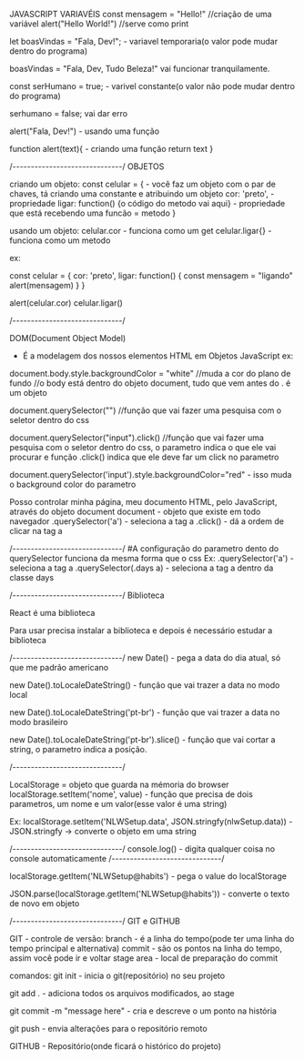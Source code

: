 JAVASCRIPT
VARIAVÉIS 
const mensagem = "Hello!" //criação de uma variável
alert("Hello World!") //serve como print 


 let boasVindas = "Fala, Dev!"; - variavel temporaria(o valor pode mudar dentro do programa) 
  
  boasVindas = "Fala, Dev, Tudo Beleza!"
  vai funcionar tranquilamente.

  const serHumano = true; - varivel constante(o valor não pode mudar dentro do programa)

  serhumano = false; vai dar erro



  alert("Fala, Dev!") - usando uma função

  function alert(text){ - criando uma função
    return text
  }


/------------------------------/
OBJETOS

criando um objeto:
  const celular = { - você faz um objeto com o par de chaves, tá criando uma constante e atribuindo um objeto
    cor: 'preto', - propriedade
    ligar: function() {o código do metodo vai aqui} - propriedade que está recebendo uma funcão = metodo
  }

usando um objeto:
  celular.cor - funciona como um get
  celular.ligar{} - funciona como um metodo

  ex:

const celular = {
  cor: 'preto',
  ligar: function() {
    const mensagem = "ligando"
    alert(mensagem)
  }
}

alert(celular.cor)
celular.ligar()

/------------------------------/

DOM(Document Object Model)
- É a modelagem dos nossos elementos HTML em Objetos JavaScript
ex:

document.body.style.backgroundColor = "white" //muda a cor do plano de fundo
//o body está dentro do objeto document, tudo que vem antes do . é um objeto

document.querySelector("") //função que vai fazer uma pesquisa com o seletor dentro do css

document.querySelector("input").click() //função que vai fazer uma pesquisa com o seletor dentro do css, o parametro indica o que ele vai procurar e função .click() indica que ele deve far um click no parametro

document.querySelector('input').style.backgroundColor="red" - isso muda o background color do parametro


Posso controlar minha página, meu documento HTML, pelo JavaScript, através do objeto document
document - objeto que existe em todo navegador
.querySelector('a') - seleciona a tag a
.click() - dá a ordem de clicar na tag a

/------------------------------/
#A configuração do parametro dento do querySelector funciona da mesma forma que o css
Ex:
.querySelector('a') - seleciona a tag a
.querySelector(.days a) - seleciona a tag a dentro da classe days

/------------------------------/
Biblioteca

React é uma biblioteca

Para usar precisa instalar a biblioteca e depois é necessário estudar a biblioteca

/------------------------------/
new Date() - pega a data do dia atual, só que me padrão americano

new Date().toLocaleDateString() - função que vai trazer a data no modo local

new Date().toLocaleDateString('pt-br') - função que vai trazer a data no modo brasileiro

new Date().toLocaleDateString('pt-br').slice() - função que vai cortar a string, o parametro indica a posição.

/------------------------------/

LocalStorage = objeto que guarda na mémoria do browser 
localStorage.setItem('nome', value) - função que precisa de dois parametros, um nome e um valor(esse valor é uma string)

Ex:
localStorage.setItem('NLWSetup.data', JSON.stringfy(nlwSetup.data)) - JSON.stringfy -> converte o objeto em uma string

/------------------------------/
console.log() - digita qualquer coisa no console automaticamente
/------------------------------/

localStorage.getItem('NLWSetup@habits') - pega o value do localStorage

JSON.parse(localStorage.getItem('NLWSetup@habits')) - converte o texto de novo em objeto

/------------------------------/
GIT e GITHUB

GIT - controle de versão:
branch - é a linha do tempo(pode ter uma linha do tempo principal e alternativa)
commit - são os pontos na linha do tempo, assim você pode ir e voltar
stage area - local de preparação do commit

comandos: 
git init - inicia o git(repositório) no seu projeto

git add . - adiciona todos os arquivos modificados, ao stage

git commit -m "message here" - cria e descreve o um ponto na história

git push - envia alterações para o repositório remoto


GITHUB - Repositório(onde ficará o histórico do projeto)